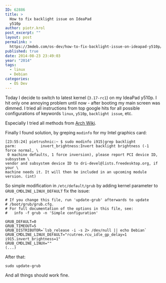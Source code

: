 ```yaml
---
ID: 62886
title: >
  How to fix backlight issue on IdeaPad
  y510p
author: piotr.krol
post_excerpt: ""
layout: post
permalink: >
  https://3mdeb.com/os-dev/how-to-fix-backlight-issue-on-ideapad-y510p/
published: true
date: 2014-08-23 23:49:03
year: "2014"
tags:
  - linux
  - Debian
categories:
  - OS Dev
---
```

Today I decide to switch to latest kernel (`3.17-rc1`) on my IdeaPad y510p. I
hit only one annoying problem until now - after booting my main screen was dimmed. I
tried all instructions from top google hits for all possible configurations of
keywords `linux`, `y510p`, `backlight issue`, etc.

Especially I tried all methods from [Arch Wiki](https://wiki.archlinux.org/index.php/Intel_graphics#Backlight_is_not_adjustable).

Finally I found solution, by greping `modinfo` for my Intel graphics card:

```
[23:55:24] pietrushnic:~ $ sudo modinfo i915|grep backlight
parm:           invert_brightness:Invert backlight brightness (-1 force normal, \
 0 machine defaults, 1 force inversion), please report PCI device ID, subsystem \
vendor and subsystem device ID to dri-devel@lists.freedesktop.org, if your \
machine needs it. It will then be included in an upcoming module version. (int)
```

So simple modification in `/etc/default/grub` by adding kernel parameter to
`GRUB_CMDLINE_LINUX_DEFAULT` fix the issue:

```
# If you change this file, run 'update-grub' afterwards to update
# /boot/grub/grub.cfg.
# For full documentation of the options in this file, see:
#   info -f grub -n 'Simple configuration'

GRUB_DEFAULT=0
GRUB_TIMEOUT=5
GRUB_DISTRIBUTOR=`lsb_release -i -s 2> /dev/null || echo Debian`
GRUB_CMDLINE_LINUX_DEFAULT="rcutree.rcu_idle_gp_delay=1 i915.invert_brightness=1"
GRUB_CMDLINE_LINUX=""
(...)
```

After that:

```
sudo update-grub
```

And all things should work fine.
